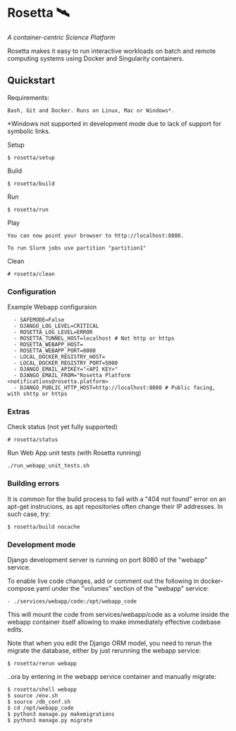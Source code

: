 # Rosetta 🛰️


_A container-centric Science Platform_


Rosetta makes it easy to run interactive workloads on batch and remote computing systems using Docker and Singularity containers.


## Quickstart

Requirements:
    
    Bash, Git and Docker. Runs on Linux, Mac or Windows*.

*Windows not supported in development mode due to lack of support for symbolic links.

Setup

	$ rosetta/setup

Build

    $ rosetta/build

Run

	$ rosetta/run


Play

    You can now point your browser to http://localhost:8080.
    
    To run Slurm jobs use partition "partition1"

Clean

	# rosetta/clean

### Configuration

Example Webapp configuraion

      - SAFEMODE=False
      - DJANGO_LOG_LEVEL=CRITICAL
      - ROSETTA_LOG_LEVEL=ERROR
      - ROSETTA_TUNNEL_HOST=localhost # Not http or https
      - ROSETTA_WEBAPP_HOST= 
      - ROSETTA_WEBAPP_PORT=8080
      - LOCAL_DOCKER_REGISTRY_HOST=
      - LOCAL_DOCKER_REGISTRY_PORT=5000
      - DJANGO_EMAIL_APIKEY="<API KEY>"
      - DJANGO_EMAIL_FROM="Rosetta Platform <notifications@rosetta.platform>
      - DJANGO_PUBLIC_HTTP_HOST=http://localhost:8080 # Public facing, with shttp or https



### Extras

Check status (not yet fully supported)

    # rosetta/status


Run Web App unit tests (with Rosetta running)

    ./run_webapp_unit_tests.sh


### Building errors

It is common for the build process to fail with a "404 not found" error on an apt-get instrucions, as apt repositories often change their IP addresses. In such case, try:

    $ rosetta/build nocache


### Development mode

Django development server is running on port 8080 of the "webapp" service.

To enable live code changes, add or comment out the following in docker-compose.yaml under the "volumes" section of the "webapp" service:

    - ./services/webapp/code:/opt/webapp_code
    
This will mount the code from services/webapp/code as a volume inside the webapp container itself allowing to make immediately effective codebase edits.

Note that when you edit the Django ORM model, you need to rerun the migrate the database, either by just rerunning the webapp service:

    $ rosetta/rerun webapp

..ora by entering in the webapp service container and manually migrate:

    $ rosetta/shell webapp
    $ source /env.sh
    $ source /db_conf.sh
    $ cd /opt/webapp_code
    $ python3 manage.py makemigrations
    $ python3 manage.py migrate  